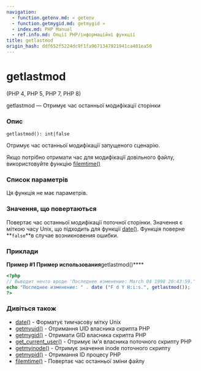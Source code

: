 ```yaml
---
navigation:
  - function.getenv.md: « getenv
  - function.getmygid.md: getmygid »
  - index.md: PHP Manual
  - ref.info.md: Опції PHP/інформаційні функції
title: getlastmod
origin_hash: ddf652f5224dc9f1fa9671347921941ca401ea50
---
```

# getlastmod

(PHP 4, PHP 5, PHP 7, PHP 8)

getlastmod — Отримує час останньої модифікації сторінки

### Опис

```methodsynopsis
getlastmod(): int|false
```

Отримує час останньої модифікації запущеного сценарію.

Якщо потрібно отримати час для модифікації довільного файлу, використовуйте функцію [filemtime()](function.filemtime.md)

### Список параметрів

Ця функція не має параметрів.

### Значення, що повертаються

Повертає час останньої модифікації поточної сторінки. Значення є міткою часу Unix, що підходить для функції [date()](function.date.md). Функція поверне \*\*`false`\*\*в случае возникновения ошибки.

### Приклади

**Пример #1 Пример использования**getlastmod()\*\*\*\*

```php
<?php
// Выводит нечто вроде 'Последнее изменение: March 04 1998 20:43:59.'
echo "Последнее изменение: " . date ("F d Y H:i:s.", getlastmod());
?>
```

### Дивіться також

-   [date()](function.date.md) \- Форматує тимчасову мітку Unix
-   [getmyuid()](function.getmyuid.md) \- Отримання UID власника скрипта PHP
-   [getmygid()](function.getmygid.md) \- Отримати GID власника скрипта PHP
-   [get\_current\_user()](function.get-current-user.md) \- Отримує ім'я власника поточного скрипту PHP
-   [getmyinode()](function.getmyinode.md) \- Отримує значення inode поточного скрипту
-   [getmypid()](function.getmypid.md) \- Отримання ID процесу PHP
-   [filemtime()](function.filemtime.md) \- Повертає час останньої зміни файлу
